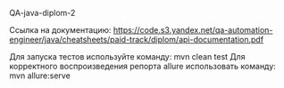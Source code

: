 QA-java-diplom-2

Ссылка на документацию: https://code.s3.yandex.net/qa-automation-engineer/java/cheatsheets/paid-track/diplom/api-documentation.pdf

Для запуска тестов используйте команду: mvn clean test
Для корректного воспроизведения репорта allure использовать команду: mvn allure:serve

